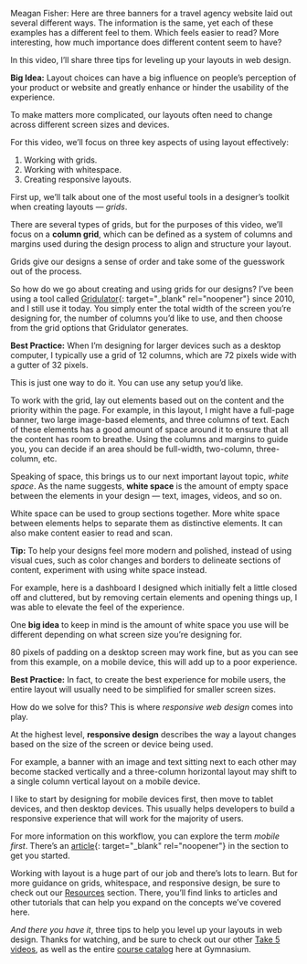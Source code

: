 Meagan Fisher: Here are three banners for a travel agency website laid out several different ways. The information is the same, yet each of these examples has a different feel to them. Which feels easier to read? More interesting, how much importance does different content seem to have?

In this video, I’ll share three tips for leveling up your layouts in web design.

**Big Idea:** Layout choices can have a big influence on people’s perception of your product or website and greatly enhance or hinder the usability of the experience.

To make matters more complicated, our layouts often need to change across different screen sizes and devices.

For this video, we’ll focus on three key aspects of using layout effectively:

1. Working with grids.
2. Working with whitespace.
3. Creating responsive layouts.

First up, we’ll talk about one of the most useful tools in a designer’s toolkit when creating layouts — *grids*.

There are several types of grids, but for the purposes of this video, we’ll focus on a **column grid**, which can be defined as a system of columns and margins used during the design process to align and structure your layout.

Grids give our designs a sense of order and take some of the guesswork out of the process.

So how do we go about creating and using grids for our designs? I’ve been using a tool called [Gridulator][1]{: target="_blank" rel="noopener"} since 2010, and I still use it today. You simply enter the total width of the screen you’re designing for, the number of columns you’d like to use, and then choose from the grid options that Gridulator generates.

**Best Practice:** When I’m designing for larger devices such as a desktop computer, I typically use a grid of 12 columns, which are 72 pixels wide with a gutter of 32 pixels.

This is just one way to do it. You can use any setup you’d like.

To work with the grid, lay out elements based out on the content and the priority within the page. For example, in this layout, I might have a full-page banner, two large image-based elements, and three columns of text. Each of these elements has a good amount of space around it to ensure that all the content has room to breathe. Using the columns and margins to guide you, you can decide if an area should be full-width, two-column, three-column, etc.

Speaking of space, this brings us to our next important layout topic, *white space*. As the name suggests, **white space** is the amount of empty space between the elements in your design — text, images, videos, and so on.

White space can be used to group sections together. More white space between elements helps to separate them as distinctive elements. It can also make content easier to read and scan.

**Tip:** To help your designs feel more modern and polished, instead of using visual cues, such as color changes and borders to delineate sections of content, experiment with using white space instead.

For example, here is a dashboard I designed which initially felt a little closed off and cluttered, but by removing certain elements and opening things up, I was able to elevate the feel of the experience.

One **big idea** to keep in mind is the amount of white space you use will be different depending on what screen size you’re designing for.

80 pixels of padding on a desktop screen may work fine, but as you can see from this example, on a mobile device, this will add up to a poor experience.

**Best Practice:** In fact, to create the best experience for mobile users, the entire layout will usually need to be simplified for smaller screen sizes.

How do we solve for this? This is where *responsive web design* comes into play.

At the highest level, **responsive design** describes the way a layout changes based on the size of the screen or device being used.

For example, a banner with an image and text sitting next to each other may become stacked vertically and a three-column horizontal layout may shift to a single column vertical layout on a mobile device.

I like to start by designing for mobile devices first, then move to tablet devices, and then desktop devices. This usually helps developers to build a responsive experience that will work for the majority of users.

For more information on this workflow, you can explore the term *mobile first*. There’s an [article][2]{: target="_blank" rel="noopener"} in the section to get you started.

Working with layout is a huge part of our job and there’s lots to learn. But for more guidance on grids, whitespace, and responsive design, be sure to check out our [Resources][0] section. There, you’ll find links to articles and other tutorials that can help you expand on the concepts we’ve covered here.

*And there you have it*, three tips to help you level up your layouts in web design. Thanks for watching, and be sure to check out our other [Take 5 videos][3], as well as the entire [course catalog][4] here at Gymnasium.

[0]: #tutorial-resources
[1]: https://www.gridulator.com
[2]: https://www.interaction-design.org/literature/topics/mobile-first
[3]: https://thegymnasium.com/courses/take5
[4]: https://thegymnasium.com/courses
